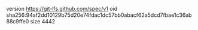 version https://git-lfs.github.com/spec/v1
oid sha256:94af2dd10129b75d20e74fdac1dc57bb0abacf62a5dcd7fbae1c36ab88c9ffe0
size 4442
